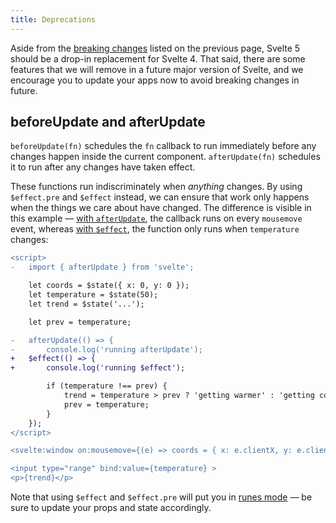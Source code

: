 ```yaml
---
title: Deprecations
---
```


Aside from the [breaking changes](/docs/breaking-changes) listed on the previous page, Svelte 5 should be a drop-in replacement for Svelte 4. That said, there are some features that we will remove in a future major version of Svelte, and we encourage you to update your apps now to avoid breaking changes in future.

## beforeUpdate and afterUpdate

`beforeUpdate(fn)` schedules the `fn` callback to run immediately before any changes happen inside the current component. `afterUpdate(fn)` schedules it to run after any changes have taken effect.

These functions run indiscriminately when _anything_ changes. By using `$effect.pre` and `$effect` instead, we can ensure that work only happens when the things we care about have changed. The difference is visible in this example — [with `afterUpdate`](/#H4sIAAAAAAAAE21STW-DMAz9K140CSpVtJddUmDaj5i0aezAwKBI-VJi6CqU_74AY-WwiyPbz37PdibWCYme8Y-J6Voh4-zFWnZkdLOz40eUhNH3ZnDNHMl944SlstIVCWWNI5ig7gjdq21rQgjQOaMgWUuTSwRGqESCxhjXeijg0VNEphN8czgf4RYthMNlwxEqi66mweEd_HTeARzq9p5KsixL1uyGsA7HCNh1-tWxU5qmByhKmJY6aoz2RmImTZ8mbtBa6H4_10ZAqxUdpHudD0WxkB62fhVtKvewclX2DEmPRDPFtXYKXQL8Hop7kjG08dH_w8REmJ9lcfnpfhadr6vnV6FbcwWjuTKDR2VGLKYUl6n_brEcAbNGCtT0thxj897jLQOc1p5C2yFuPn6LomKu1j1WDL4iAx9rOcTGO3kBYk1uy2lZQchPtoxfSJlWdAJbxskNGD7DD-pLlz59AgAA), the callback runs on every `mousemove` event, whereas [with `$effect`](/#H4sIAAAAAAAAE21SwW6EIBD9lSnZRDfZuHvphapN_6JN7cHqaEgQCIxuG8O_F7VUDw0JZOY93gxvmFknJDrG32em6gEZZy_GsAujb7MEbkJJGGKnR9ssmdw1VhgqK1WRRIJGa9s6KODkqCZMZ_jicLvAd9jBn58ij3AwaGsaLe7kx9uBYFG1O5RkWZZsaGQYi1MgHJQWOIAn7DpsKE3PUJQwr3eo0cppiZnUfZrYUSmhevhlRmHadtFBeuzvoSjWYueoVVHs7kgrt46eIemRaJG_13ZAmwDfU8EfGVKxHv3_iAD45VgNy6-7xyrfRsDvQrX6DlrxQY8OBz1hMae4vvhvBqv5mDVSoKLXdQgxegMf1nXTFMqMwfEw46JitlY9Vgw-QwU-1XIMwof2PIQ7uSnn1QKfX00Z_sOgW9EJbBknO6L_8D9aLfICSgIAAA==), the function only runs when `temperature` changes:

```diff
<script>
-	import { afterUpdate } from 'svelte';

	let coords = $state({ x: 0, y: 0 });
	let temperature = $state(50);
	let trend = $state('...');

	let prev = temperature;

-	afterUpdate(() => {
-		console.log('running afterUpdate');
+	$effect(() => {
+		console.log('running $effect');

		if (temperature !== prev) {
			trend = temperature > prev ? 'getting warmer' : 'getting cooler';
			prev = temperature;
		}
	});
</script>

<svelte:window on:mousemove={(e) => coords = { x: e.clientX, y: e.clientY } } />

<input type="range" bind:value={temperature} >
<p>{trend}</p>
```

Note that using `$effect` and `$effect.pre` will put you in [runes mode](/docs/runes) — be sure to update your props and state accordingly.
